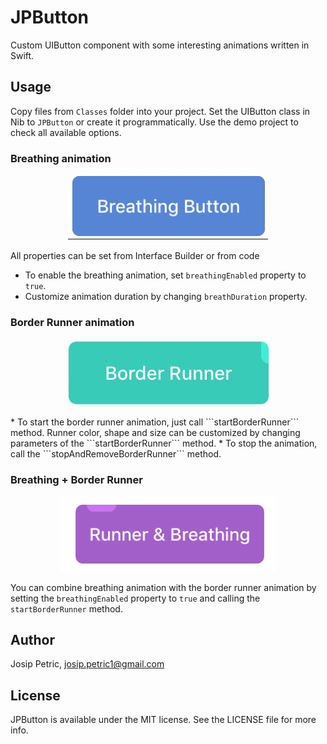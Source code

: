 JPButton
==============

Custom UIButton component with some interesting animations written in Swift.

## Usage

Copy files from ```Classes``` folder into your project. Set the UIButton class in Nib to ```JPButton``` or create it programmatically.
Use the demo project to check all available options.

### Breathing animation
<p align="center"><img src="Screenshots/breathing.gif"/></p>
All properties can be set from Interface Builder or from code

* To enable the breathing animation, set ```breathingEnabled``` property to ```true```.
* Customize animation duration by changing ```breathDuration``` property.

### Border Runner animation
<p align="center"><img src="Screenshots/border-runner.gif"/></p>
* To start the border runner animation, just call ```startBorderRunner``` method. Runner color, shape and size can be customized by changing parameters of the ```startBorderRunner``` method.
* To stop the animation, call the ```stopAndRemoveBorderRunner``` method.

### Breathing + Border Runner 

<p align="center"><img src="Screenshots/border-runner-breathing.gif"/></p>

You can combine breathing animation with the border runner animation by setting the ```breathingEnabled``` property to ```true``` and calling the ```startBorderRunner``` method.

## Author

Josip Petric, josip.petric1@gmail.com

## License

JPButton is available under the MIT license. See the LICENSE file for more info.